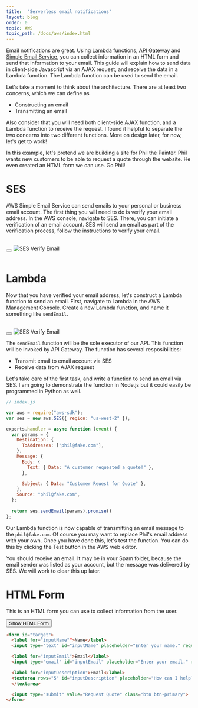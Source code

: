 ```yaml
---
title:  "Serverless email notifications"
layout: blog
order: 0
topic: AWS
topic_path: /docs/aws/index.html
---
```

Email notifications are great. Using [Lambda](https://aws.amazon.com/lambda/) functions, [API Gateway](https://aws.amazon.com/api-gateway/) and [Simple Email Service](https://aws.amazon.com/ses/), you can collect information in an HTML form and send that information to your email. This guide will explain how to send data in client-side Javascript via an AJAX request, and receive the data in a Lambda function. The Lambda function can be used to send the email.

Let's take a moment to think about the architecture. There are at least two concerns, which we can define as
* Constructing an email
* Transmitting an email

Also consider that you will need both client-side AJAX function, and a Lambda function to receive the request. I found it helpful to separate the two concerns into two different functions. More on design later, for now, let's get to work!

In this example, let's pretend we are building a site for Phil the Painter. Phil wants new customers to be able to request a quote through the website. He even created an HTML form we can use. Go Phil!

# SES
AWS Simple Email Service can send emails to your personal or business email account. The first thing you will need to do is verify your email address. In the AWS console, navigate to SES. There, you can initiate a verification of an email account. SES will send an email as part of the verification process, follow the instructions to verify your email.

<br>

<div class="container">
  <button onClick="PlayGif('gif-1')" class="btn-lg btn-secondary">
    <i class="fa fa-play"></i>
  </button>
  <img id="gif-1" src="{{ site.baseurl }}/assets/img/docs/aws/ses-verify-email.gif" alt="SES Verify Email">
</div>

<br>

# Lambda
Now that you have verified your email address, let's construct a Lambda function to send an email. First, navigate to Lambda in the AWS Management Console. Create a new Lambda function, and name it something like `sendEmail`.

<br>

<div class="container">
  <button onClick="PlayGif('gif-1')" class="btn-lg btn-secondary">
    <i class="fa fa-play"></i>
  </button>
  <img src="{{ site.baseurl }}/assets/img/docs/aws/lambda-create-function.gif" alt="SES Verify Email">
</div>

The `sendEmail` function will be the sole executor of our API. This function will be invoked by API Gateway. The function has several resposibilities:

* Transmit email to email account via SES
* Receive data from AJAX request

Let's take care of the first task, and write a function to send an email via SES. I am going to demonstrate the function in Node.js but it could easily be programmed in Python as well.

```javascript
// index.js

var aws = require("aws-sdk");
var ses = new aws.SES({ region: "us-west-2" });

exports.handler = async function (event) {
  var params = {
    Destination: {
      ToAddresses: ["phil@fake.com"],
    },
    Message: {
      Body: {
        Text: { Data: "A customer requested a quote!" },
      },

      Subject: { Data: "Customer Reuest for Quote" },
    },
    Source: "phil@fake.com",
  };
 
  return ses.sendEmail(params).promise()
};
```

Our Lambda function is now capable of transmitting an email message to the `phil@fake.com`. Of course you may want to replace Phil's email address with your own. Once you have done this, let's test the function. You can do this by clicking the Test button in the AWS web editor.

You should receive an email. It may be in your Spam folder, because the email sender was listed as your account, but the message was delivered by SES. We will work to clear this up later.



# HTML Form
This is an HTML form you can use to collect information from the user.

<button onClick="ToggleElement('show-code-1')" class="btn btn-info">
  Show HTML Form
</button>


<div markdown="1" id="show-code-1" class="d-none">

```html
<form id="target">
  <label for="inputName"">Name</label>
  <input type="text" id="inputName" placeholder="Enter your name." required>

  <label for="inputEmail">Email</label>
  <input type="email" id="inputEmail" placeholder="Enter your email." required>

  <label for="inputDescription">Email</label>
  <textarea rows="5" id="inputDescription" placeholder="How can I help?" required>
  </textarea>

  <input type="submit" value="Request Quote" class="btn btn-primary">
</form>
```
</div>
